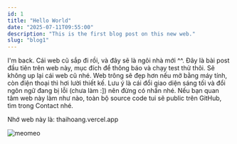 ```yaml
---
id: 1
title: "Hello World"
date: "2025-07-11T09:55:00"
description: "This is the first blog post on this new web."
slug: "blog1"
---
```


I'm back. Cái web cũ sắp đi rồi, và đây sẽ là ngôi nhà mới ^^. Đây là bài post đầu tiên trên web này, mục đích để thông báo và chạy test thử thôi. Sẽ không up lại cái web cũ nhé. Web trông sẽ đẹp hơn nếu mở bằng máy tính, còn điện thoại thì hơi lười thiết kế. Lưu ý là cái đổi giao diện sáng tối và đổi ngôn ngữ đang bị lỗi (chưa làm :]) nên đừng có nhấn nhé. Nếu bạn quan tâm web này làm như nào, toàn bộ source code tui sẽ public trên GitHub, tìm trong Contact nhé.

Nhớ web này là: thaihoang.vercel.app

![meomeo](/blog-images/image_blog1.jpg)
